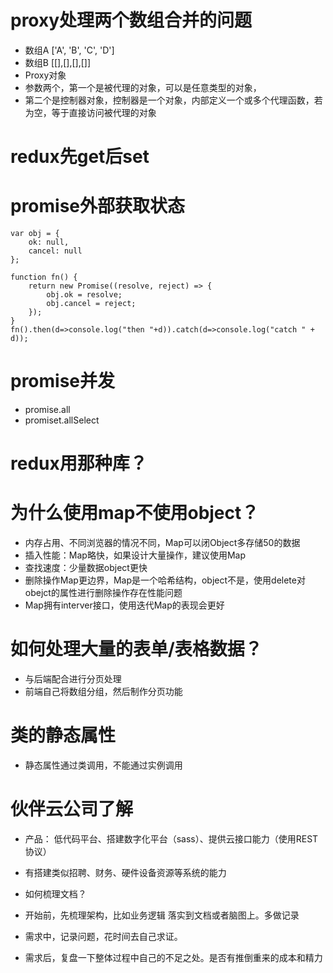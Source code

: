 # proxy处理两个数组合并的问题
* 数组A ['A', 'B', 'C', 'D']
* 数组B [[],[],[],[]]
* Proxy对象
* 参数两个，第一个是被代理的对象，可以是任意类型的对象，
* 第二个是控制器对象，控制器是一个对象，内部定义一个或多个代理函数，若为空，等于直接访问被代理的对象

# redux先get后set

# promise外部获取状态
```
var obj = {
    ok: null,
    cancel: null
};

function fn() {
    return new Promise((resolve, reject) => {
        obj.ok = resolve;
        obj.cancel = reject;
    });
}
fn().then(d=>console.log("then "+d)).catch(d=>console.log("catch " + d));
```
# promise并发
* promise.all
* promiset.allSelect


# redux用那种库？

# 为什么使用map不使用object？
* 内存占用、不同浏览器的情况不同，Map可以闭Object多存储50的数据
* 插入性能：Map略快，如果设计大量操作，建议使用Map
* 查找速度：少量数据object更快
* 删除操作Map更边界，Map是一个哈希结构，object不是，使用delete对obejct的属性进行删除操作存在性能问题
* Map拥有interver接口，使用迭代Map的表现会更好


# 如何处理大量的表单/表格数据？
* 与后端配合进行分页处理
* 前端自己将数组分组，然后制作分页功能

# 类的静态属性
* 静态属性通过类调用，不能通过实例调用



# 伙伴云公司了解
* 产品： 低代码平台、搭建数字化平台（sass）、提供云接口能力（使用REST协议）
* 有搭建类似招聘、财务、硬件设备资源等系统的能力

  
* 如何梳理文档？
* 开始前，先梳理架构，比如业务逻辑 落实到文档或者脑图上。多做记录
* 需求中，记录问题，花时间去自己求证。
* 需求后，复盘一下整体过程中自己的不足之处。是否有推倒重来的成本和精力
